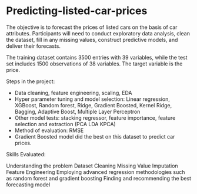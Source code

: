 # Predicting-listed-car-prices
The objective is to forecast the prices of listed cars on the basis of car attributes. Participants will need to conduct exploratory data analysis, clean the dataset, fill in any missing values, construct predictive models, and deliver their forecasts.

The training dataset contains 3500 entries with 39 variables, while the test set includes 1500 observations of 38 variables. The target variable is the price.

Steps in the project:

- Data cleaning, feature engineering, scaling, EDA
- Hyper parameter tuning and model selection: Linear regression, XGBoost, Random forest, Ridge, Gradient Boosted, Kernel Ridge, Bagging, Adaptive Boost, Multiple Layer Perceptron
- Other model tests: stacking regressor, feature importance, feature selection and extraction (PCA LDA KPCA)
- Method of evaluation: RMSE
- Gradient Boosted model did the best on this dataset to predict car prices.

Skills Evaluated:

Understanding the problem
Dataset Cleaning
Missing Value Imputation
Feature Engineering
Employing advanced regression methodologies such as random forest and gradient boosting
Finding and recommending the best forecasting model

